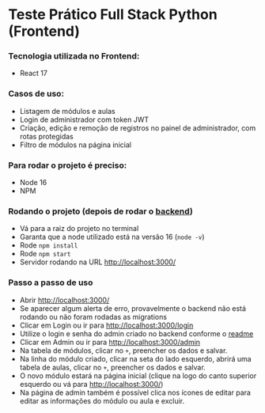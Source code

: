 # Teste Prático Full Stack Python (Frontend)

### Tecnologia utilizada no Frontend:
- React 17

### Casos de uso:
- Listagem de módulos e aulas
- Login de administrador com token JWT
- Criação, edição e remoção de registros no painel de administrador, com rotas protegidas
- Filtro de módulos na página inicial

### Para rodar o projeto é preciso:
- Node 16
- NPM

### Rodando o projeto (depois de rodar o [backend](https://github.com/RRFreitas/TesteVerzel-backend))
- Vá para a raiz do projeto no terminal
- Garanta que a node utilizado está na versão 16 (`node -v`)
- Rode `npm install`
- Rode `npm start`
- Servidor rodando na URL [http://localhost:3000/](http://localhost:3000/)

### Passo a passo de uso
- Abrir [http://localhost:3000/](http://localhost:3000/)
- Se aparecer algum alerta de erro, provavelmente o backend não está rodando ou não foram rodadas as migrations
- Clicar em Login ou ir para [http://localhost:3000/login](http://localhost:3000/login)
- Utilize o login e senha do admin criado no backend conforme o [readme](https://github.com/RRFreitas/TesteVerzel-backend)
- Clicar em Admin ou ir para [http://localhost:3000/admin](http://localhost:3000/admin)
- Na tabela de módulos, clicar no `+`, preencher os dados e salvar.
- Na linha do módulo criado, clicar na seta do lado esquerdo, abrirá uma tabela de aulas, clicar no `+`, preencher os dados e salvar.
- O novo módulo estará na página inicial (clique na logo do canto superior esquerdo ou vá para [http://localhost:3000/](http://localhost:3000/))
- Na página de admin também é possível clica nos ícones de editar para editar as informações do módulo ou aula e excluir.
